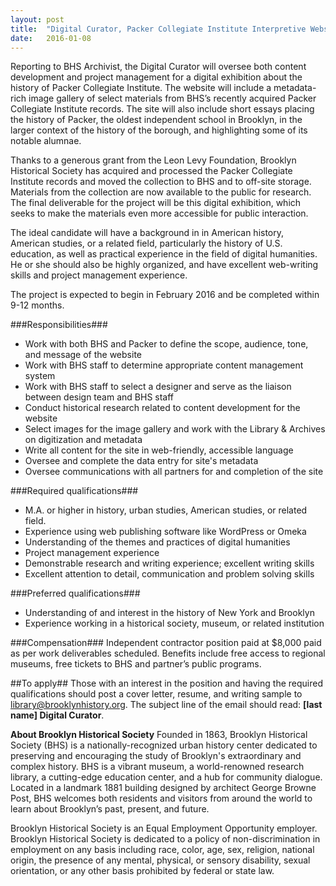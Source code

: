 ```yaml
---
layout: post
title:  "Digital Curator, Packer Collegiate Institute Interpretive Website - Brooklyn Historical Society"
date:   2016-01-08
---
```

Reporting to BHS Archivist, the Digital Curator will oversee both content development and project management for a digital exhibition about the history of Packer Collegiate Institute. The website will include a metadata-rich image gallery of select materials from BHS’s recently acquired Packer Collegiate Institute records. The site will also include short essays placing the history of Packer, the oldest independent school in Brooklyn, in the larger context of the history of the borough, and highlighting some of its notable alumnae. 

Thanks to a generous grant from the Leon Levy Foundation, Brooklyn Historical Society has acquired and processed the Packer Collegiate Institute records and moved the collection to BHS and to off-site storage. Materials from the collection are now available to the public for research. The final deliverable for the project will be this digital exhibition, which seeks to make the materials even more accessible for public interaction.

The ideal candidate will have a background in in American history, American studies, or a related field, particularly the history of U.S. education, as well as practical experience in the field of digital humanities. He or she should also be highly organized, and have excellent web-writing skills and project management experience. 

The project is expected to begin in February 2016 and be completed within 9-12 months.

###Responsibilities###
* Work with both BHS and Packer to define the scope, audience, tone, and message of the website
* Work with BHS staff to determine appropriate content management system
* Work with BHS staff to select a designer and serve as the liaison between design team and BHS staff
* Conduct historical research related to content development for the website 
* Select images for the image gallery and work with the Library & Archives on digitization and metadata
* Write all content for the site in web-friendly, accessible language
* Oversee and complete the data entry for site's metadata
* Oversee communications with all partners for and completion of the site

###Required qualifications###
* M.A. or higher in history, urban studies, American studies, or related field. 
* Experience using web publishing software like WordPress or Omeka
* Understanding of the themes and practices of digital humanities
* Project management experience
* Demonstrable research and writing experience; excellent writing skills
* Excellent attention to detail, communication and problem solving skills

###Preferred qualifications###
* Understanding of and interest in the history of New York and Brooklyn
* Experience working in a historical society, museum, or related institution

###Compensation###
Independent contractor position paid at $8,000 paid as per work deliverables scheduled. Benefits include free access to regional museums, free tickets to BHS and partner’s public programs.

##To apply##
Those with an interest in the position and having the required qualifications should post a cover letter, resume, and writing sample to [library@brooklynhistory.org](mailto:library@brooklynhistory.org).  The subject line of the email should read: **[last name] Digital Curator**.

**About Brooklyn Historical Society** 
Founded in 1863, Brooklyn Historical Society (BHS) is a nationally-recognized urban history center dedicated to preserving and encouraging the study of Brooklyn's extraordinary and complex history. BHS is a vibrant museum, a world-renowned research library, a cutting-edge education center, and a hub for community dialogue. Located in a landmark 1881 building designed by architect George Browne Post, BHS welcomes both residents and visitors from around the world to learn about Brooklyn’s past, present, and future. 

Brooklyn Historical Society is an Equal Employment Opportunity employer.
Brooklyn Historical Society is dedicated to a policy of non-discrimination in employment on any basis including race, color, age, sex, religion, national origin, the presence of any mental, physical, or sensory disability, sexual orientation, or any other basis prohibited by federal or state law. 
